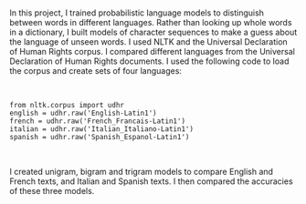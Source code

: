 <br>

In this project, I trained probabilistic language models to distinguish between words in different languages. Rather than looking up whole words in a dictionary, I built models of character sequences to make a guess about the language of unseen words. I used NLTK and the Universal Declaration of Human Rights corpus. I compared different languages from the Universal Declaration of Human Rights documents. I used the following code to load the corpus and create sets of four languages: 

<br>


```import nltk
from nltk.corpus import udhr
english = udhr.raw('English-Latin1')
french = udhr.raw('French_Francais-Latin1')
italian = udhr.raw('Italian_Italiano-Latin1')
spanish = udhr.raw('Spanish_Espanol-Latin1') 
```

<br>

I created unigram, bigram and trigram models to compare English and French texts, and Italian and Spanish texts. I then compared the accuracies of these three models. 
